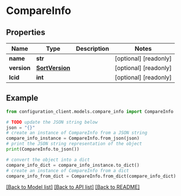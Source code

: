 # CompareInfo


## Properties

Name | Type | Description | Notes
------------ | ------------- | ------------- | -------------
**name** | **str** |  | [optional] [readonly] 
**version** | [**SortVersion**](SortVersion.md) |  | [optional] [readonly] 
**lcid** | **int** |  | [optional] [readonly] 

## Example

```python
from configuration_client.models.compare_info import CompareInfo

# TODO update the JSON string below
json = "{}"
# create an instance of CompareInfo from a JSON string
compare_info_instance = CompareInfo.from_json(json)
# print the JSON string representation of the object
print(CompareInfo.to_json())

# convert the object into a dict
compare_info_dict = compare_info_instance.to_dict()
# create an instance of CompareInfo from a dict
compare_info_from_dict = CompareInfo.from_dict(compare_info_dict)
```
[[Back to Model list]](../README.md#documentation-for-models) [[Back to API list]](../README.md#documentation-for-api-endpoints) [[Back to README]](../README.md)


